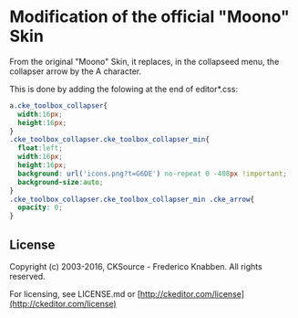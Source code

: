Modification of the official "Moono" Skin
=========================================

From the original "Moono" Skin, it replaces, in the collapseed menu, the collapser arrow by the A character.

This is done by adding the folowing at the end of editor*.css:

```css
a.cke_toolbox_collapser{
  width:16px;
  height:16px;
}
.cke_toolbox_collapser.cke_toolbox_collapser_min{
  float:left;
  width:16px;
  height:16px;
  background: url('icons.png?t=G6DE') no-repeat 0 -408px !important;
  background-size:auto;
}
.cke_toolbox_collapser.cke_toolbox_collapser_min .cke_arrow{
  opacity: 0;
}
```

License
-------

Copyright (c) 2003-2016, CKSource - Frederico Knabben. All rights reserved.

For licensing, see LICENSE.md or [http://ckeditor.com/license](http://ckeditor.com/license)
